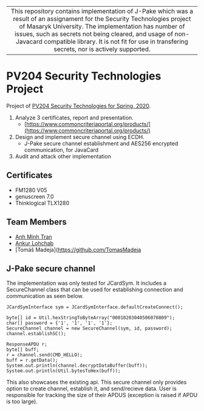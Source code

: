 |       |
| :---: |
| This repository contains implementation of J-Pake which was a result of an assignament for the Security Technologies project of Masaryk University. The implementation has number of issues, such as secrets not being cleared, and usage of non-Javacard compatible library. It is not fit for use in transfering secrets, nor is actively supported. |

# PV204 Security Technologies Project

Project of [PV204 Security Technologies for Spring, 2020](https://is.muni.cz/course/fi/spring2020/PV204).

1. Analyze 3 certificates, report and presentation.  
   * [https://www.commoncriteriaportal.org/products/](https://www.commoncriteriaportal.org/products/)
2. Design and implement secure channel using ECDH.
   * J-Pake secure channel establishment and AES256 encrypted communication, for JavaCard
3. Audit and attack other implementation

## Certificates

* FM1280 V05
* genuscreen 7.0
* Thinklogical TLX1280

## Team Members

* [Anh Minh Tran](https://github.com/TAnhMinh)  
* [Ankur Lohchab](https://github.com/ankurlohchab)  
* [Tomáš Madeja](https://github.com/TomasMadeja

## J-Pake secure channel
The implementation was only tested for JCardSym. It includes a SecureChannel class that can be used for establishing connection and communication as seen below.

```
JCardSymInterface sym = JCardSymInterface.defaultCreateConnect();

byte[] id = Util.hexStringToByteArray("00010203040506070809");
char[] password = {'1', '1', '1', '1'};
SecureChannel channel = new SecureChannel(sym, id, password);
channel.establishSC();

ResponseAPDU r;
byte[] buff;
r = channel.send(CMD_HELLO);
buff = r.getData();
System.out.println(channel.decryptDataBuffer(buff));
System.out.println(Util.bytesToHex(buff));
```

This also showcases the existing api. This secure channel only provides option to create channel, establish it, and send/recieve data. User is responsible for tracking the size of their APDUS (exception is raised if APDU is too large).
